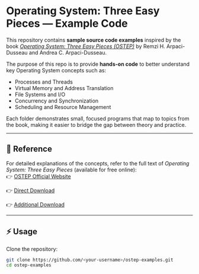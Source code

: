 # Operating System: Three Easy Pieces — Example Code

This repository contains **sample source code examples** inspired by the book *[Operating System: Three Easy Pieces (OSTEP)](http://pages.cs.wisc.edu/~remzi/OSTEP/)* by Remzi H. Arpaci-Dusseau and Andrea C. Arpaci-Dusseau.  

The purpose of this repo is to provide **hands-on code** to better understand key Operating System concepts such as:
- Processes and Threads  
- Virtual Memory and Address Translation  
- File Systems and I/O  
- Concurrency and Synchronization  
- Scheduling and Resource Management  

Each folder demonstrates small, focused programs that map to topics from the book, making it easier to bridge the gap between theory and practice.

---

## 📖 Reference
For detailed explanations of the concepts, refer to the full text of *Operating System: Three Easy Pieces* (available for free online):  
👉 [OSTEP Official Website](http://pages.cs.wisc.edu/~remzi/OSTEP/)

👉 [Direct Download](https://dn721806.ca.archive.org/0/items/operating-systems-three-easy-pieces/Remzi%20H.%20Arpaci-Dusseau%2C%20Andrea%20C.%20Arpaci-Dusseau%20-%20Operating%20Systems%20-%20Three%20Easy%20Pieces.pdf)

👉 [Additional Download](https://github.com/mthipparthi/operating-systems-three-easy-pieces)

---

## ⚡ Usage
Clone the repository:
```bash
git clone https://github.com/<your-username>/ostep-examples.git
cd ostep-examples
